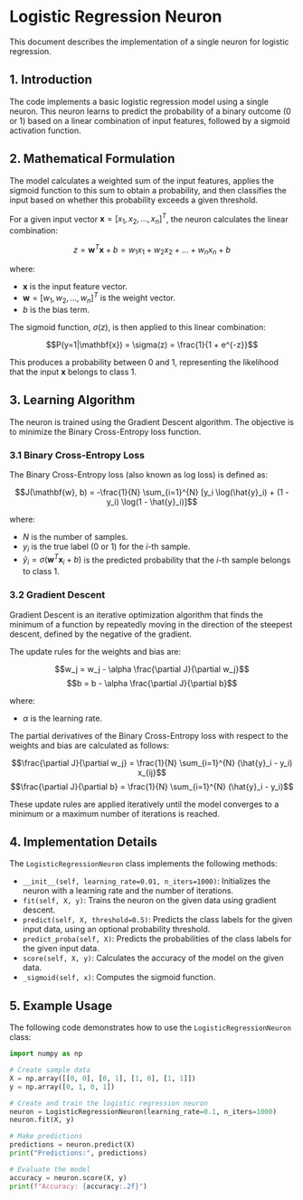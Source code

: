 # Logistic Regression Neuron

This document describes the implementation of a single neuron for logistic regression.

## 1. Introduction
The code implements a basic logistic regression model using a single neuron.  This neuron learns to predict the probability of a binary outcome (0 or 1) based on a linear combination of input features, followed by a sigmoid activation function.

## 2. Mathematical Formulation
The model calculates a weighted sum of the input features, applies the sigmoid function to this sum to obtain a probability, and then classifies the input based on whether this probability exceeds a given threshold.

For a given input vector $\mathbf{x} = [x_1, x_2, ..., x_n]^T$, the neuron calculates the linear combination:

$$z = \mathbf{w}^T \mathbf{x} + b = w_1x_1 + w_2x_2 + ... + w_nx_n + b$$

where:
-   $\mathbf{x}$ is the input feature vector.
-   $\mathbf{w} = [w_1, w_2, ..., w_n]^T$ is the weight vector.
-   $b$ is the bias term.

The sigmoid function, $\sigma(z)$, is then applied to this linear combination:

$$P(y=1|\mathbf{x}) = \sigma(z) = \frac{1}{1 + e^{-z}}$$

This produces a probability between 0 and 1, representing the likelihood that the input $\mathbf{x}$ belongs to class 1.

## 3. Learning Algorithm
The neuron is trained using the Gradient Descent algorithm. The objective is to minimize the Binary Cross-Entropy loss function.

### 3.1 Binary Cross-Entropy Loss
The Binary Cross-Entropy loss (also known as log loss) is defined as:

$$J(\mathbf{w}, b) = -\frac{1}{N} \sum_{i=1}^{N} [y_i \log(\hat{y}_i) + (1 - y_i) \log(1 - \hat{y}_i)]$$

where:
-   $N$ is the number of samples.
-   $y_i$ is the true label (0 or 1) for the $i$-th sample.
-   $\hat{y}_i = \sigma(\mathbf{w}^T \mathbf{x}_i + b)$ is the predicted probability that the $i$-th sample belongs to class 1.

### 3.2 Gradient Descent
Gradient Descent is an iterative optimization algorithm that finds the minimum of a function by repeatedly moving in the direction of the steepest descent, defined by the negative of the gradient.

The update rules for the weights and bias are:

$$w_j = w_j - \alpha \frac{\partial J}{\partial w_j}$$
$$b = b - \alpha \frac{\partial J}{\partial b}$$

where:
-   $\alpha$ is the learning rate.

The partial derivatives of the Binary Cross-Entropy loss with respect to the weights and bias are calculated as follows:

$$\frac{\partial J}{\partial w_j} = \frac{1}{N} \sum_{i=1}^{N} (\hat{y}_i - y_i) x_{ij}$$
$$\frac{\partial J}{\partial b} = \frac{1}{N} \sum_{i=1}^{N} (\hat{y}_i - y_i)$$

These update rules are applied iteratively until the model converges to a minimum or a maximum number of iterations is reached.

## 4. Implementation Details
The `LogisticRegressionNeuron` class implements the following methods:

-   `__init__(self, learning_rate=0.01, n_iters=1000)`: Initializes the neuron with a learning rate and the number of iterations.
-   `fit(self, X, y)`: Trains the neuron on the given data using gradient descent.
-   `predict(self, X, threshold=0.5)`: Predicts the class labels for the given input data, using an optional probability threshold.
-   `predict_proba(self, X)`: Predicts the probabilities of the class labels for the given input data.
-   `score(self, X, y)`: Calculates the accuracy of the model on the given data.
-   `_sigmoid(self, x)`: Computes the sigmoid function.

## 5. Example Usage
The following code demonstrates how to use the `LogisticRegressionNeuron` class:

```python
import numpy as np

# Create sample data
X = np.array([[0, 0], [0, 1], [1, 0], [1, 1]])
y = np.array([0, 1, 0, 1])

# Create and train the logistic regression neuron
neuron = LogisticRegressionNeuron(learning_rate=0.1, n_iters=1000)
neuron.fit(X, y)

# Make predictions
predictions = neuron.predict(X)
print("Predictions:", predictions)

# Evaluate the model
accuracy = neuron.score(X, y)
print(f"Accuracy: {accuracy:.2f}")
```